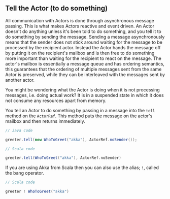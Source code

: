 Tell the Actor (to do something)
--------------------------------

All communication with Actors is done through asynchronous message passing. This is what makes Actors
reactive and event driven. An Actor doesn't do anything unless it's been told to do something, and you
tell it to do something by sending the message. Sending a message asynchronously means that the sender
does not stick around waiting for the message to be processed by the recipient actor. Instead the Actor
hands the message off by putting it on the recipient's mailbox and is then free to do something more
important than waiting for the recipient to react on the message. The actor's mailbox is essentially a
message queue and has ordering semantics, this guarantees that the ordering of multiple messages sent
from the same Actor is preserved, while they can be interleaved with the messages sent by another actor.

You might be wondering what the Actor is doing when it is not processing messages, i.e. doing actual work?
It is in a suspended state in which it does not consume any resources apart from memory.

You tell an Actor to do something by passing in a message into the `tell` method on the
`ActorRef`. This method puts the message on the actor's mailbox and then returns immediately.

```java
// Java code

greeter.tell(new WhoToGreet("akka"), ActorRef.noSender());
```

```scala
// Scala code

greeter.tell(WhoToGreet("akka"), ActorRef.noSender)
```

If you are using Akka from Scala then you can also use the alias; `!`, called the bang operator.

```scala
// Scala code

greeter ! WhoToGreet("akka")
```
